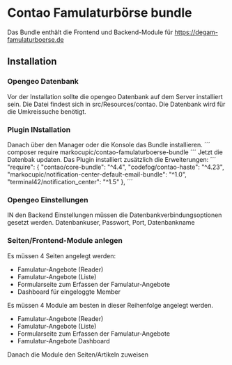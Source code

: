 # Contao Famulaturbörse bundle
Das Bundle enthält die Frontend und Backend-Module für https://degam-famulaturboerse.de

## Installation

### Opengeo Datenbank
Vor der Installation sollte die opengeo Datenbank auf dem Server installiert sein. Die Datei findest sich in src/Resources/contao. Die Datenbank wird für die Umkreissuche benötigt.

### Plugin INstallation
Danach über den Manager oder die Konsole das Bundle installieren.
´´´
composer require markocupic/contao-famulaturboerse-bundle
´´´
Jetzt die Datenbak updaten.
Das Plugin installiert zusätzlich die Erweiterungen:
´´´
"require": {
  "contao/core-bundle": "^4.4",
  "codefog/contao-haste": "^4.23",
  "markocupic/notification-center-default-email-bundle": "^1.0",
  "terminal42/notification_center": "^1.5"
},
´´´
### Opengeo Einstellungen
IN den Backend Einstellungen müssen die Datenbankverbindungsoptionen gesetzt werden.
Datenbankuser, Passwort, Port, Datenbankname

### Seiten/Frontend-Module anlegen
Es müssen 4 Seiten angelegt werden:
- Famulatur-Angebote (Reader)
- Famulatur-Angebote (Liste)
- Formularseite zum Erfassen der Famulatur-Angebote
- Dashboard für eingeloggte Member


Es müssen 4 Module am besten in dieser Reihenfolge angelegt werden.
- Famulatur-Angebote (Reader)
- Famulatur-Angebote (Liste)
- Formularseite zum Erfassen der Famulatur-Angebote
- Famulatur-Angebote Dashboard

Danach die Module den Seiten/Artikeln zuweisen
